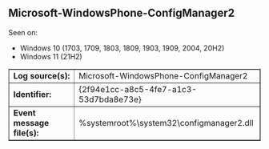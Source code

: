 ## Microsoft-WindowsPhone-ConfigManager2

Seen on:
* Windows 10 (1703, 1709, 1803, 1809, 1903, 1909, 2004, 20H2)
* Windows 11 (21H2)

<table border="1" class="docutils">
  <tbody>
    <tr>
      <td><b>Log source(s):</b></td>
      <td>Microsoft-WindowsPhone-ConfigManager2</td>
    </tr>
    <tr>
      <td><b>Identifier:</b></td>
      <td>{2f94e1cc-a8c5-4fe7-a1c3-53d7bda8e73e}</td>
    </tr>
    <tr>
      <td><b>Event message file(s):</b></td>
      <td>%systemroot%\system32\configmanager2.dll</td>
    </tr>
  </tbody>
</table>

&nbsp;

